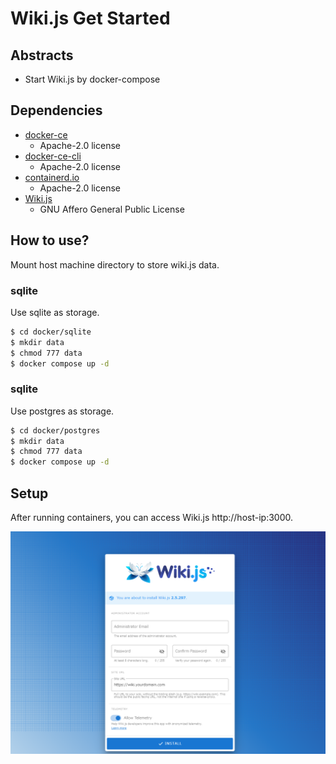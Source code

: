 # Wiki.js Get Started

## Abstracts

* Start Wiki.js by docker-compose

## Dependencies

* [docker-ce](https://github.com/docker/docker-ce)
  * Apache-2.0 license
* [docker-ce-cli](https://github.com/docker/cli)
  * Apache-2.0 license
* [containerd.io](https://github.com/containerd/containerd)
  * Apache-2.0 license
* [Wiki.js](https://github.com/Requarks/wiki)
  * GNU Affero General Public License

## How to use?

Mount host machine directory to store wiki.js data.

### sqlite

Use sqlite as storage.

````sh
$ cd docker/sqlite
$ mkdir data
$ chmod 777 data
$ docker compose up -d
````

### sqlite

Use postgres as storage.

````sh
$ cd docker/postgres
$ mkdir data
$ chmod 777 data
$ docker compose up -d
````

## Setup

After running containers, you can access Wiki.js http://host-ip:3000.

<img src="./images/setup.png" />
